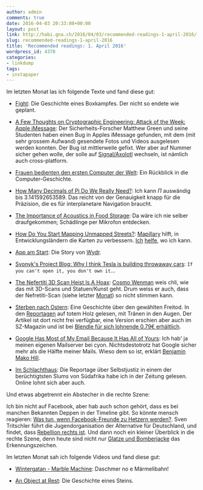 ```yaml
---
author: admin
comments: true
date: 2016-04-03 20:33:08+00:00
layout: post
link: http://habi.gna.ch/2016/04/03/recommended-readings-1-april-2016/
slug: recommended-readings-1-april-2016
title: 'Recommended readings: 1. April 2016'
wordpress_id: 4378
categories:
- linkdump
tags:
- instapaper
---
```


Im letzten Monat las ich folgende Texte und fand diese gut:





  * [Fight](http://www.nytimes.com/2016/03/28/sports/boxing-youngstown-anthony-taylor-hamzah-aljahmi.html): Die Geschichte eines Boxkampfes. Der nicht so endete wie geplant.


  * [A Few Thoughts on Cryptographic Engineering: Attack of the Week: Apple iMessage](http://blog.cryptographyengineering.com/2016/03/attack-of-week-apple-imessage.html): Der Sicherheits-Forscher Matthew Green und seine Studenten haben einen Bug in Apples iMessage gefunden, mit dem (mit sehr grossem Aufwand) gesendete Fotos und Videos ausgelesen werden konnten. Der Bug ist mittlerweile gefixt. Wer aber auf Nummer sicher gehen wolle, der solle auf [Signal/Axolotl](https://whispersystems.org/) wechseln, ist nämlich auch cross-platform.


  * [Frauen bedienten den ersten Computer der Welt](http://sz-magazin.sueddeutsche.de/texte/anzeigen/43665): Ein Rückblick in die Computer-Geschichte.


  * [How Many Decimals of Pi Do We Really Need?](http://www.jpl.nasa.gov/edu/news/2016/3/16/how-many-decimals-of-pi-do-we-really-need/): Ich kann $\Pi$ auswändig bis 3.141592653589. Das reicht von der Genauigkeit knapp für die Präzision, die es für interplanetare Navigation braucht. 


  * [The Importance of Acoustics in Food Storage](http://www.ediblegeography.com/the-importance-of-acoustics-in-food-storage/): Da wäre ich nie selber draufgekommen; Schädlinge per Mikrofon entdecken.


  * [How Do You Start Mapping Unmapped Streets?](http://kclu.org/post/how-do-you-start-mapping-unmapped-streets): [Mapillary](http://www.mapillary.com/) hilft, in Entwicklungsländern die Karten zu verbessern. [Ich](http://www.mapillary.com/profile/habi) [helfe](https://www.openstreetmap.org/user/habi/history), wo ich kann.


  * [App am Start](http://www.coup-magazin.ch/app-am-start): Die Story von [Wydr](http://www.wydr.co).


  * [Syonyk's Project Blog: Why I think Tesla is building throwaway cars](http://syonyk.blogspot.com/2016/03/is-tesla-building-throwaway-cars.html): `If you can't open it, you don't own it`...


  * [The Nefertiti 3D Scan Heist Is A Hoax](https://cosmowenman.wordpress.com/2016/03/08/the-nefertiti-3d-scan-heist-is-a-hoax/): [Cosmo Wenman](https://cosmowenman.wordpress.com) weis chli, wie das mit 3D-Scans und Statuen/Kunst geht. Drum weiss er auch, dass der Nefretiti-Scan (siehe letzter [Monat](http://habi.gna.ch/2016/03/01/recommended-readings-1-march-2016/)) so nicht stimmen kann.


  * [Sterben nach Ostern](http://reportagen.com/content/sterben-nach-ostern): Eine Geschichte über den gewählten Freitod. In den [Reportagen](http://reportagen.com) auf totem Holz gelesen, mit Tränen in den Augen. Der Artikel ist dort nicht frei verfügbar, eine Version erschien aber auch im SZ-Magazin und ist bei [Blendle für sich lohnende 0.79€ erhältlich](https://blendle.com/i/suddeutsche-zeitung-magazin/die-eltern-gehen-weg/bnl-szmagazin-20160325-150625_die_eltern_gehen_weg).


  * [Google Has Most of My Email Because It Has All of Yours](https://mako.cc/copyrighteous/google-has-most-of-my-email-because-it-has-all-of-yours): Ich hab' ja meinen eigenen Mailserver bei cyon. Nichtsdestotrotz hat Google sicher mehr als die Hälfte meiner Mails. Wieso dem so ist, erklärt [Benjamin Mako Hill](https://mako.cc).


  * [Im Schlachthaus](http://www.tagesanzeiger.ch/ausland/naher-osten-und-afrika/im-schlachthaus/story/13159718): Die Reportage über Selbstjustiz in einem der berüchtigtsten Slums von Südafrika habe ich in der Zeitung gelesen. Online lohnt sich aber auch.



Und etwas abgetrennt ein Abstecher in die rechte Szene:

Ich bin nicht auf Facebook, aber hab auch schon gehört, dass es bei manchen Bekannten Deppen in der Timeline gibt. So könnte mensch reagieren: [Was tun, wenn Facebook-Freunde zu Hetzern werden?](http://www.jetzt.de/rassismus/hetze-bei-facebook). Sven Tritschler führt die Jugendorganisation der Alternative für Deutschland, und findet, dass [Rebellion rechts ist](http://www.jetzt.de/was-ist-rechts/die-junge-alternative). Und dann noch ein kleiner Überblick in die rechte Szene, denn heute sind nicht nur [Glatze und Bomberjacke](http://www.jetzt.de/was-ist-rechts/rechte-in-deutschland-pegida-afd-neonazis) das Erkennungszeichen.

Im letzten Monat sah ich folgende Videos und fand diese gut:





  * [Wintergatan - Marble Machine](https://www.youtube.com/watch?v=IvUU8joBb1Q): Daschmer no e Märmelibahn!


  * [An Object at Rest](https://vimeo.com/126177413): Die Geschichte eines Steins.


